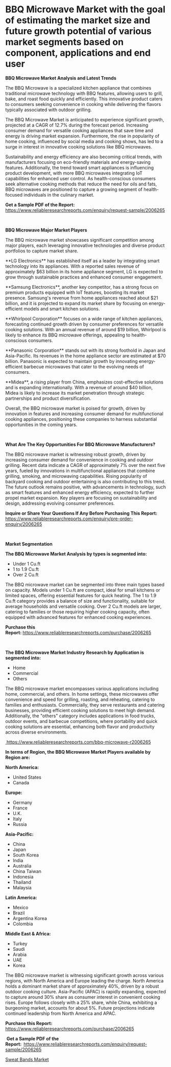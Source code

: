 <p><h1>BBQ Microwave Market with the goal of estimating the market size and future growth potential of various market segments based on component, applications and end user</h1></p><p><strong>BBQ Microwave Market Analysis and Latest Trends</strong></p>
<p><p>The BBQ Microwave is a specialized kitchen appliance that combines traditional microwave technology with BBQ features, allowing users to grill, bake, and roast food quickly and efficiently. This innovative product caters to consumers seeking convenience in cooking while delivering the flavors typically associated with outdoor grilling. </p><p>The BBQ Microwave Market is anticipated to experience significant growth, projected at a CAGR of 12.7% during the forecast period. Increasing consumer demand for versatile cooking appliances that save time and energy is driving market expansion. Furthermore, the rise in popularity of home cooking, influenced by social media and cooking shows, has led to a surge in interest in innovative cooking solutions like BBQ microwaves. </p><p>Sustainability and energy efficiency are also becoming critical trends, with manufacturers focusing on eco-friendly materials and energy-saving features. Additionally, the trend toward smart appliances is influencing product development, with more BBQ microwaves integrating IoT capabilities for enhanced user control. As health-conscious consumers seek alternative cooking methods that reduce the need for oils and fats, BBQ microwaves are positioned to capture a growing segment of health-focused individuals in the culinary market.</p></p>
<p><strong>Get a Sample PDF of the Report:&nbsp;</strong> <a href="https://www.reliableresearchreports.com/enquiry/request-sample/2006265?utm_campaign=2788&utm_medium=2&utm_source=Github&utm_content=ia&utm_term=05042025&utm_id=bbq-microwave">https://www.reliableresearchreports.com/enquiry/request-sample/2006265</a></p>
<p>&nbsp;</p>
<p><strong>BBQ Microwave Major Market Players</strong></p>
<p><p>The BBQ microwave market showcases significant competition among major players, each leveraging innovative technologies and diverse product portfolios to capture market share. </p><p>**LG Electronics** has established itself as a leader by integrating smart technology into its appliances. With a reported sales revenue of approximately $63 billion in its home appliance segment, LG is expected to grow through sustainable practices and enhanced consumer engagement.</p><p>**Samsung Electronics**, another key competitor, has a strong focus on premium products equipped with IoT features, boosting its market presence. Samsung's revenue from home appliances reached about $21 billion, and it is projected to expand its market share by focusing on energy-efficient models and smart kitchen solutions.</p><p>**Whirlpool Corporation** focuses on a wide range of kitchen appliances, forecasting continued growth driven by consumer preferences for versatile cooking solutions. With an annual revenue of around $19 billion, Whirlpool is likely to enhance its BBQ microwave offerings, appealing to health-conscious consumers.</p><p>**Panasonic Corporation** stands out with its strong foothold in Japan and Asia-Pacific. Its revenues in the home appliance sector are estimated at $70 billion. Panasonic is expected to maintain growth by innovating energy-efficient barbecue microwaves that cater to the evolving needs of consumers.</p><p>**Midea**, a rising player from China, emphasizes cost-effective solutions and is expanding internationally. With a revenue of around $40 billion, Midea is likely to increase its market penetration through strategic partnerships and product diversification.</p><p>Overall, the BBQ microwave market is poised for growth, driven by innovation in features and increasing consumer demand for multifunctional cooking appliances, positioning these companies to harness substantial opportunities in the coming years.</p></p>
<p>&nbsp;</p>
<p><strong>What Are The Key Opportunities For BBQ Microwave Manufacturers?</strong></p>
<p><p>The BBQ microwave market is witnessing robust growth, driven by increasing consumer demand for convenience in cooking and outdoor grilling. Recent data indicate a CAGR of approximately 7% over the next five years, fueled by innovations in multifunctional appliances that combine grilling, smoking, and microwaving capabilities. Rising popularity of backyard cooking and outdoor entertaining is also contributing to this trend. The future outlook remains positive, with advancements in technology, such as smart features and enhanced energy efficiency, expected to further propel market expansion. Key players are focusing on sustainability and design, addressing evolving consumer preferences.</p></p>
<p><strong>Inquire or Share Your Questions If Any Before Purchasing This Report:</strong> <a href="https://www.reliableresearchreports.com/enquiry/pre-order-enquiry/2006265?utm_campaign=2788&utm_medium=2&utm_source=Github&utm_content=ia&utm_term=05042025&utm_id=bbq-microwave">https://www.reliableresearchreports.com/enquiry/pre-order-enquiry/2006265</a></p>
<p>&nbsp;</p>
<p><strong>Market Segmentation</strong></p>
<p><strong>The BBQ Microwave Market Analysis by types is segmented into:</strong></p>
<p><ul><li>Under 1 Cu.ft</li><li>1 to 1.9 Cu.ft</li><li>Over 2 Cu.ft</li></ul></p>
<p><p>The BBQ microwave market can be segmented into three main types based on capacity. Models under 1 Cu.ft are compact, ideal for small kitchens or limited spaces, offering essential features for quick heating. The 1 to 1.9 Cu.ft category provides a balance of size and functionality, suitable for average households and versatile cooking. Over 2 Cu.ft models are larger, catering to families or those requiring higher cooking capacity, often equipped with advanced features for enhanced cooking experiences.</p></p>
<p><strong>Purchase this Report:&nbsp;</strong><a href="https://www.reliableresearchreports.com/purchase/2006265?utm_campaign=2788&utm_medium=2&utm_source=Github&utm_content=ia&utm_term=05042025&utm_id=bbq-microwave">https://www.reliableresearchreports.com/purchase/2006265</a></p>
<p>&nbsp;</p>
<p><strong>The BBQ Microwave Market Industry Research by Application is segmented into:</strong></p>
<p><ul><li>Home</li><li>Commercial</li><li>Others</li></ul></p>
<p><p>The BBQ microwave market encompasses various applications including home, commercial, and others. In home settings, these microwaves offer convenience and speed for grilling, roasting, and reheating, catering to families and enthusiasts. Commercially, they serve restaurants and catering businesses, providing efficient cooking solutions to meet high demand. Additionally, the "others" category includes applications in food trucks, outdoor events, and barbecue competitions, where portability and quick cooking solutions are essential, enhancing both flavor and productivity across diverse environments.</p></p>
<p><a href="https://www.reliableresearchreports.com/bbq-microwave-r2006265?utm_campaign=2788&utm_medium=2&utm_source=Github&utm_content=ia&utm_term=05042025&utm_id=bbq-microwave">&nbsp;https://www.reliableresearchreports.com/bbq-microwave-r2006265</a></p>
<p><strong>In terms of Region, the BBQ Microwave Market Players available by Region are:</strong></p>
<p>
    <p> <strong> North America: </strong>
        <ul>
            <li>United States</li>
            <li>Canada</li>
        </ul>
        </p> 
    <p> <strong> Europe: </strong>
        <ul>
            <li>Germany</li>
            <li>France</li>
            <li>U.K.</li>
            <li>Italy</li>
            <li>Russia</li>
        </ul>
        </p> 
    <p> <strong> Asia-Pacific: </strong>
        <ul>
            <li>China</li>
            <li>Japan</li>
            <li>South Korea</li>
            <li>India</li>
            <li>Australia</li>
            <li>China Taiwan</li>
            <li>Indonesia</li>
            <li>Thailand</li>
            <li>Malaysia</li>
        </ul>
        </p> 
    <p> <strong> Latin America: </strong>
        <ul>
            <li>Mexico</li>
            <li>Brazil</li>
            <li>Argentina Korea</li>
            <li>Colombia</li>
        </ul>
        </p> 
    <p> <strong> Middle East & Africa: </strong>
        <ul>
            <li>Turkey</li>
            <li>Saudi</li>
            <li>Arabia</li>
            <li>UAE</li>
            <li>Korea</li>
        </ul>
    </p>
    </p>
<p><p>The BBQ microwave market is witnessing significant growth across various regions, with North America and Europe leading the charge. North America holds a dominant market share of approximately 40%, driven by a robust outdoor cooking culture. Asia-Pacific (APAC) is rapidly expanding, expected to capture around 30% share as consumer interest in convenient cooking rises. Europe follows closely with a 25% share, while China, exhibiting a burgeoning market, accounts for about 5%. Future projections indicate continued leadership from North America and APAC.</p></p>
<p><strong>Purchase this Report: </strong><a href="https://www.reliableresearchreports.com/purchase/2006265?utm_campaign=2788&utm_medium=2&utm_source=Github&utm_content=ia&utm_term=05042025&utm_id=bbq-microwave">https://www.reliableresearchreports.com/purchase/2006265</a></p>
<p>&nbsp;<strong>Get a Sample PDF of the Report:&nbsp;&nbsp;</strong><a href="https://www.reliableresearchreports.com/enquiry/request-sample/2006265?utm_campaign=2788&utm_medium=2&utm_source=Github&utm_content=ia&utm_term=05042025&utm_id=bbq-microwave">https://www.reliableresearchreports.com/enquiry/request-sample/2006265</a></p>
<p><strong></strong></p>
<p><p><a href="https://github.com/nafidurii/Market-Research-Report-List-1/blob/main/sweat-bands-market.md?utm_campaign=2788&utm_medium=2&utm_source=Github&utm_content=ia&utm_term=05042025&utm_id=bbq-microwave">Sweat Bands Market</a></p></p>